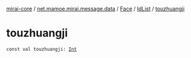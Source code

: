 [mirai-core](../../../index.md) / [net.mamoe.mirai.message.data](../../index.md) / [Face](../index.md) / [IdList](index.md) / [touzhuangji](./touzhuangji.md)

# touzhuangji

`const val touzhuangji: `[`Int`](https://kotlinlang.org/api/latest/jvm/stdlib/kotlin/-int/index.html)